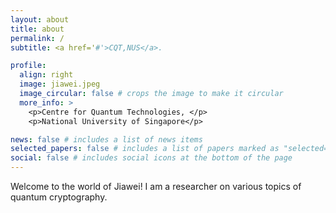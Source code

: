 ```yaml
---
layout: about
title: about
permalink: /
subtitle: <a href='#'>CQT,NUS</a>. 

profile:
  align: right
  image: jiawei.jpeg
  image_circular: false # crops the image to make it circular
  more_info: >
    <p>Centre for Quantum Technologies, </p>
    <p>National University of Singapore</p>

news: false # includes a list of news items
selected_papers: false # includes a list of papers marked as "selected={true}"
social: false # includes social icons at the bottom of the page
---
```


Welcome to the world of Jiawei! I am a researcher on various topics of quantum cryptography. 